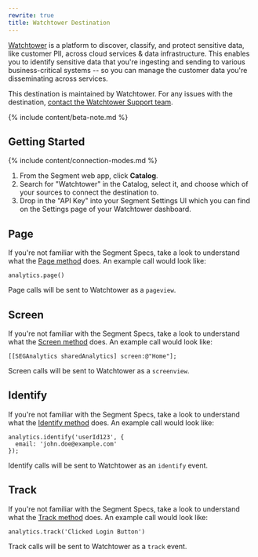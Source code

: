 ```yaml
---
rewrite: true
title: Watchtower Destination
---
```


[Watchtower](https://www.watchtower.ai/?utm_source=segmentio&utm_medium=docs&utm_campaign=partners) is a platform to discover, classify, and protect sensitive data, like customer PII, across cloud services & data infrastructure. This enables you to identify sensitive data that you're ingesting and sending to various business-critical systems -- so you can manage the customer data you're disseminating across services.

This destination is maintained by Watchtower. For any issues with the destination, [contact the Watchtower Support team](mailto:support@watchtower.ai).

{% include content/beta-note.md %}



## Getting Started

{% include content/connection-modes.md %}

1. From the Segment web app, click **Catalog**.
2. Search for "Watchtower" in the Catalog, select it, and choose which of your sources to connect the destination to.
3. Drop in the "API Key" into your Segment Settings UI which you can find on the Settings page of your Watchtower dashboard.

## Page

If you're not familiar with the Segment Specs, take a look to understand what the [Page method](https://segment.com/docs/connections/spec/page/) does. An example call would look like:

```
analytics.page()
```

Page calls will be sent to Watchtower as a `pageview`.


## Screen

If you're not familiar with the Segment Specs, take a look to understand what the [Screen method](https://segment.com/docs/connections/spec/page/) does. An example call would look like:

```
[[SEGAnalytics sharedAnalytics] screen:@"Home"];
```

Screen calls will be sent to Watchtower as a `screenview`.


## Identify

If you're not familiar with the Segment Specs, take a look to understand what the [Identify method](https://segment.com/docs/connections/spec/identify/) does. An example call would look like:

```
analytics.identify('userId123', {
  email: 'john.doe@example.com'
});
```

Identify calls will be sent to Watchtower as an `identify` event.


## Track

If you're not familiar with the Segment Specs, take a look to understand what the [Track method](https://segment.com/docs/connections/spec/track/) does. An example call would look like:

```
analytics.track('Clicked Login Button')
```

Track calls will be sent to Watchtower as a `track` event.
